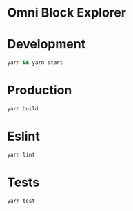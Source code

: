 # Omni Block Explorer

# Development

```bash
yarn && yarn start
```

# Production

```bash
yarn build
```

# Eslint

```bash
yarn lint
```

# Tests

```bash
yarn test
```
